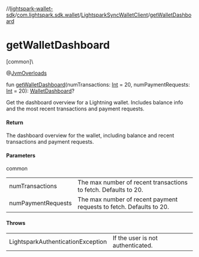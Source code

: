 //[lightspark-wallet-sdk](../../../index.md)/[com.lightspark.sdk.wallet](../index.md)/[LightsparkSyncWalletClient](index.md)/[getWalletDashboard](get-wallet-dashboard.md)

# getWalletDashboard

[common]\

@[JvmOverloads](https://kotlinlang.org/api/latest/jvm/stdlib/kotlin.jvm/-jvm-overloads/index.html)

fun [getWalletDashboard](get-wallet-dashboard.md)(numTransactions: [Int](https://kotlinlang.org/api/latest/jvm/stdlib/kotlin/-int/index.html) = 20, numPaymentRequests: [Int](https://kotlinlang.org/api/latest/jvm/stdlib/kotlin/-int/index.html) = 20): [WalletDashboard](../../com.lightspark.sdk.wallet.graphql/-wallet-dashboard/index.md)?

Get the dashboard overview for a Lightning wallet. Includes balance info and the most recent transactions and payment requests.

#### Return

The dashboard overview for the wallet, including balance and recent transactions and payment requests.

#### Parameters

common

| | |
|---|---|
| numTransactions | The max number of recent transactions to fetch. Defaults to 20. |
| numPaymentRequests | The max number of recent payment requests to fetch. Defaults to 20. |

#### Throws

| | |
|---|---|
| LightsparkAuthenticationException | If the user is not authenticated. |
